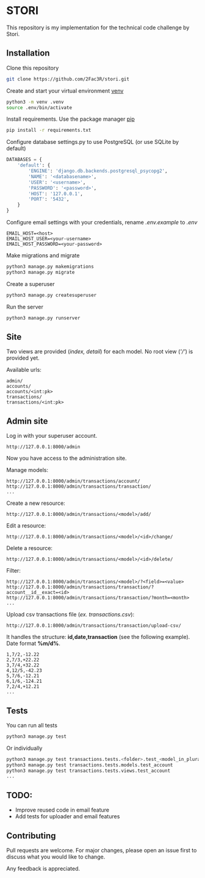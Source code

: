 # STORI

This repository is my implementation for the technical code challenge by Stori.

## Installation

Clone this repository

```sh
git clone https://github.com/2Fac3R/stori.git
```

Create and start your virtual environment [venv](https://docs.python.org/3/library/venv.html)

```sh
python3 -m venv .venv
source .env/bin/activate
```

Install requirements. Use the package manager [pip](https://pip.pypa.io/en/stable/)

```sh
pip install -r requirements.txt
```

Configure database settings.py to use PostgreSQL (or use SQLite by default)

```python
DATABASES = {
    'default': {
        'ENGINE': 'django.db.backends.postgresql_psycopg2',
        'NAME': '<databasename>',
        'USER': '<username>',
        'PASSWORD': '<password>',
        'HOST': '127.0.0.1',
        'PORT': '5432',
    }
}
```

Configure email settings with your credentials, rename *.env.example* to *.env*

```
EMAIL_HOST=<host>
EMAIL_HOST_USER=<your-username>
EMAIL_HOST_PASSWORD=<your-password>
```

Make migrations and migrate

```sh
python3 manage.py makemigrations
python3 manage.py migrate
```

Create a superuser

```sh
python3 manage.py createsuperuser
```

Run the server

```sh
python3 manage.py runserver
```


## Site

Two views are provided (*index, detail*) for each model. No root view (*'/'*) is provided yet.

Available urls:

    admin/
    accounts/
    accounts/<int:pk>
    transactions/
    transactions/<int:pk>

## Admin site
Log in with your superuser account.

    http://127.0.0.1:8000/admin

Now you have access to the administration site.

Manage models:

    http://127.0.0.1:8000/admin/transactions/account/
    http://127.0.0.1:8000/admin/transactions/transaction/
    ...

Create a new resource:

    http://127.0.0.1:8000/admin/transactions/<model>/add/

Edit a resource:

    http://127.0.0.1:8000/admin/transactions/<model>/<id>/change/

Delete a resource:

    http://127.0.0.1:8000/admin/transactions/<model>/<id>/delete/

Filter:

    http://127.0.0.1:8000/admin/transactions/<model>/?<field>=<value>
    http://127.0.0.1:8000/admin/transactions/transaction/?account__id__exact=<id>
    http://127.0.0.1:8000/admin/transactions/transaction/?month=<month>
    ...

Upload csv transactions file (*ex. transactions.csv*):

    http://127.0.0.1:8000/admin/transactions/transaction/upload-csv/

It handles the structure: **id,date,transaction** (see the following example). Date format **%m/d%**.

    1,7/2,-12.22
    2,7/3,+22.22
    3,7/4,+32.22
    4,12/5,-42.23
    5,7/6,-12.21
    6,1/6,-124.21
    7,2/4,+12.21
    ...

## Tests

You can run all tests

```sh
python3 manage.py test
```

Or individually

```sh
python3 manage.py test transactions.tests.<folder>.test_<model_in_plural>
python3 manage.py test transactions.tests.models.test_account
python3 manage.py test transactions.tests.views.test_account
...
```

## TODO:
* Improve reused code in email feature
* Add tests for uploader and email features

## Contributing
Pull requests are welcome. For major changes, please open an issue first to discuss what you would like to change.

Any feedback is appreciated.